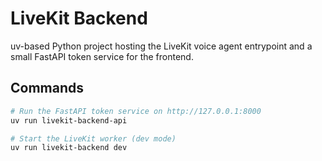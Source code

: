 # LiveKit Backend

uv-based Python project hosting the LiveKit voice agent entrypoint and a small FastAPI token service for the frontend.

## Commands

```bash
# Run the FastAPI token service on http://127.0.0.1:8000
uv run livekit-backend-api

# Start the LiveKit worker (dev mode)
uv run livekit-backend dev
```
